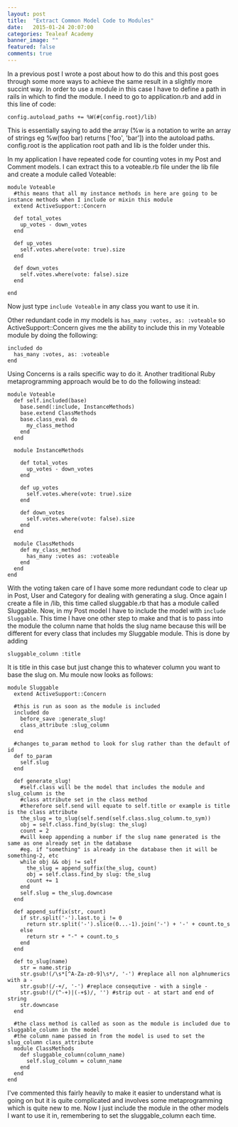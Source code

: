 ```yaml
---
layout: post
title:  "Extract Common Model Code to Modules"
date:   2015-01-24 20:07:00
categories: Tealeaf Academy
banner_image: ""
featured: false
comments: true
---
```


In a previous post I wrote a post about how to do this and this post goes through some more ways to achieve the same result in a slightly more succint way.  In order to use a module in this case I have to define a path in rails in which to find the module.  I need to go to application.rb and add in this line of code:

    config.autoload_paths += %W(#{config.root}/lib)
    
This is essentially saying to add the array (%w is a notation to write an array of strings eg %w(foo bar) returns ['foo', 'bar']) into the autoload paths.  config.root is the application root path and lib is the folder under this.

<!--more-->

In my application I have repeated code for counting votes in my Post and Comment models. I can extract this to a voteable.rb file under the lib file and create a module called Voteable:

    module Voteable
      #this means that all my instance methods in here are going to be instance methods when I include or mixin this module
      extend ActiveSupport::Concern
    
      def total_votes
        up_votes - down_votes
      end

      def up_votes
        self.votes.where(vote: true).size
      end

      def down_votes
        self.votes.where(vote: false).size
      end
    
    end
    
Now just type ```include Voteable``` in any class you want to use it in.  

Other redundant code in my models is ```has_many :votes, as: :voteable``` so ActiveSupport::Concern gives me the ability to include this in my Voteable module by doing the following:

    included do
      has_many :votes, as: :voteable
    end
    
Using Concerns is a rails specific way to do it.  Another traditional Ruby metaprogramming approach would be to do the following instead:

    module Voteable
      def self.included(base)
        base.send(:include, InstanceMethods)
        base.extend ClassMethods
        base.class_eval do
          my_class_method
        end
      end
      
      module InstanceMethods
      
        def total_votes
          up_votes - down_votes
        end

        def up_votes
          self.votes.where(vote: true).size
        end

        def down_votes
          self.votes.where(vote: false).size
        end
      end
      
      module ClassMethods
        def my_class_method
          has_many :votes as: :voteable
        end
      end
    end
    
    
With the voting taken care of I have some more redundant code to clear up in Post, User and Category for dealing with generating a slug.  Once again I create a file in /lib, this time called sluggable.rb that has a module called Sluggable. Now, in my Post model I have to include the model with ```include Sluggable```.  This time I have one other step to make and that is to pass into the module the column name that holds the slug name because this will be different for every class that includes my Sluggable module.  This is done by adding

    sluggable_column :title

It is title in this case but just change this to whatever column you want to base the slug on. Mu moule now looks as follows:

    module Sluggable
      extend ActiveSupport::Concern

      #this is run as soon as the module is included
      included do
        before_save :generate_slug!
        class_attribute :slug_column
      end

      #changes to_param method to look for slug rather than the default of id
      def to_param
        self.slug
      end

      def generate_slug!
        #self.class will be the model that includes the module and slug_column is the
        #class attribute set in the class method
        #therefore self.send will equate to self.title or example is title is the class attribute
        the_slug = to_slug(self.send(self.class.slug_column.to_sym))
        obj = self.class.find_by(slug: the_slug)
        count = 2
        #will keep appending a number if the slug name generated is the same as one already set in the database
        #eg. if "something" is already in the database then it will be something-2, etc
        while obj && obj != self
          the_slug = append_suffix(the_slug, count)
          obj = self.class.find_by slug: the_slug
          count += 1
        end
        self.slug = the_slug.downcase
      end

      def append_suffix(str, count)
        if str.split('-').last.to_i != 0
          return str.split('-').slice(0...-1).join('-') + '-' + count.to_s
        else
          return str + "-" + count.to_s
        end
      end

      def to_slug(name)
        str = name.strip
        str.gsub!(/\s*[^A-Za-z0-9]\s*/, '-') #replace all non alphnumerics with a -
        str.gsub!(/-+/, '-') #replace consequtive - with a single -
        str.gsub!(/(^-+)|(-+$)/, '') #strip out - at start and end of string
        str.downcase
      end

      #the class method is called as soon as the module is included due to sluggable_column in the model
      #the column name passed in from the model is used to set the slug_column class_attribute
      module ClassMethods
        def sluggable_column(column_name)
          self.slug_column = column_name
        end
      end
    end

I've commented this fairly heavily to make it easier to understand what is going on but it is quite complicated and involves some metaprogramming which is quite new to me.  Now I just include the module in the other models I want to use it in, remembering to set the sluggable_column each time.